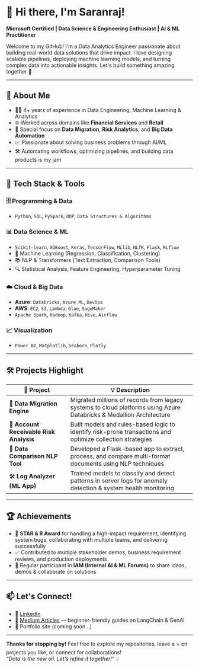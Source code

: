 # 👋 Hi there, I'm Saranraj!  
**Microsoft Certified | Data Science & Engineering Enthusiast | AI & ML Practitioner**

Welcome to my GitHub! I'm a Data Analytics Engineer passionate about building real-world data solutions that drive impact. I love designing scalable pipelines, deploying machine learning models, and turning complex data into actionable insights. Let's build something amazing together 🚀

---

## 🧠 About Me

- 🧑‍💻 4+ years of experience in Data Engineering, Machine Learning & Analytics  
- 🌐 Worked across domains like **Financial Services** and **Retail**  
- 🔁 Special focus on **Data Migration**, **Risk Analytics**, and **Big Data Automation**  
- 📈 Passionate about solving business problems through AI/ML  
- 🛠️ Automating workflows, optimizing pipelines, and building data products is my jam  

---

## 🧰 Tech Stack & Tools

### 🗄️ Programming & Data

- `Python`, `SQL`, `PySpark`, `OOP`, `Data Structures & Algorithms`

### 📊 Data Science & ML

- `Scikit-learn`, `XGBoost`, `Keras`, `TensorFlow`, `MLlib`, `NLTK`, `Flask`, `MLflow`
- 🧠 Machine Learning (Regression, Classification, Clustering)
- 📚 NLP & Transformers (Text Extraction, Comparison Tools)
- 🔍 Statistical Analysis, Feature Engineering, Hyperparameter Tuning

### ☁️ Cloud & Big Data

- **Azure**: `Databricks`, `Azure ML`, `DevOps`  
- **AWS**: `EC2`, `S3`, `Lambda`, `Glue`, `SageMaker`  
- `Apache Spark`, `Hadoop`, `Kafka`, `Hive`, `Airflow`

### 📈 Visualization

- `Power BI`, `Matplotlib`, `Seaborn`, `Plotly`

---

## 🛠️ Projects Highlight

| 📁 Project | 💡 Description |
|-----------|----------------|
| 🔄 **Data Migration Engine** | Migrated millions of records from legacy systems to cloud platforms using Azure Databricks & Medallion Architecture |
| 🧾 **Account Receivable Risk Analysis** | Built models and rules-based logic to identify risk-prone transactions and optimize collection strategies |
| 📜 **Data Comparison NLP Tool** | Developed a Flask-based app to extract, process, and compare multi-format documents using NLP techniques |
| 🛠️ **Log Analyzer (ML App)** | Trained models to classify and detect patterns in server logs for anomaly detection & system health monitoring |

---

## 🏆 Achievements

- 🥇 **STAR & R Award** for handling a high-impact requirement, identifying system bugs, collaborating with multiple teams, and delivering successfully  
- ✅ Contributed to multiple stakeholder demos, business requirement reviews, and production deployments  
- 💬 Regular participant in **IAM (Internal AI & ML Forums)** to share ideas, demos & collaborate on solutions

---

## 📫 Let's Connect!

- 🔗 [LinkedIn](https://www.linkedin.com/in/saranraj-k/)
- 📝 [Medium Articles](https://medium.com/@Saranraj-k) — beginner-friendly guides on LangChain & GenAI
- 💼 Portfolio site (coming soon…)

---

**Thanks for stopping by!** Feel free to explore my repositories, leave a ⭐ on projects you like, or connect for collaborations!  
_“Data is the new oil. Let’s refine it together!”_ 💡

